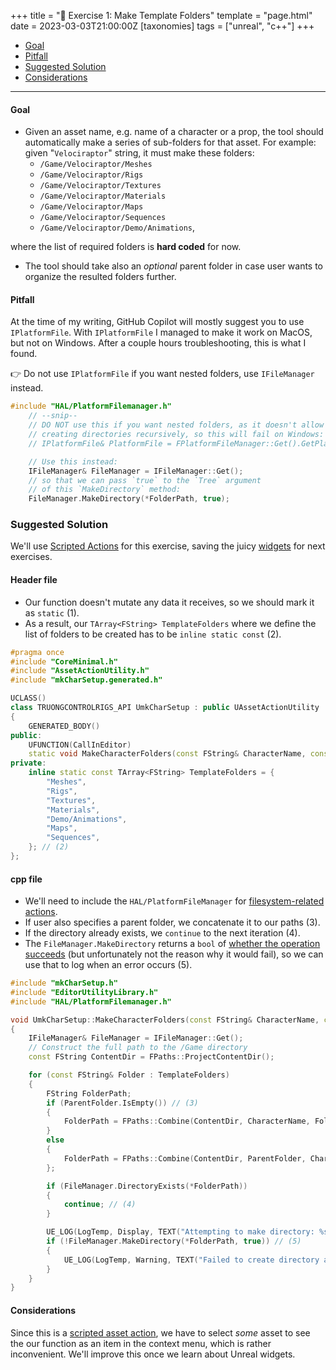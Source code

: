 +++
title = "🔖 Exercise 1: Make Template Folders"
template = "page.html"
date = 2023-03-03T21:00:00Z
[taxonomies]
tags = ["unreal", "c++"]
+++

- [Goal](#goal)
- [Pitfall](#Pitfall)
- [Suggested Solution](#suggested-solution)
- [Considerations](#considerations)

<hr>

#### Goal

- Given an asset name, e.g. name of a character or a prop, the tool should automatically make a series of sub-folders for that asset. For example: given "`Velociraptor`" string, it must make these folders:
  - `/Game/Velociraptor/Meshes`
  - `/Game/Velociraptor/Rigs`
  - `/Game/Velociraptor/Textures`
  - `/Game/Velociraptor/Materials`
  - `/Game/Velociraptor/Maps`
  - `/Game/Velociraptor/Sequences`
  - `/Game/Velociraptor/Demo/Animations`,

where the list of required folders is **hard coded** for now.

- The tool should take also an _optional_ parent folder in case user wants to organize the resulted folders further.

#### Pitfall

At the time of my writing, GitHub Copilot will mostly suggest you to use `IPlatformFile`. With `IPlatformFile` I managed to make it work on MacOS, but not on Windows. After a couple hours troubleshooting, this is what I found.

👉 Do not use `IPlatformFile` if you want nested folders, use `IFileManager` instead.

```cpp
#include "HAL/PlatformFilemanager.h"
    // --snip--
    // DO NOT use this if you want nested folders, as it doesn't allow
    // creating directories recursively, so this will fail on Windows:
    // IPlatformFile& PlatformFile = FPlatformFileManager::Get().GetPlatformFile();

    // Use this instead:
    IFileManager& FileManager = IFileManager::Get();
    // so that we can pass `true` to the `Tree` argument
    // of this `MakeDirectory` method:
    FileManager.MakeDirectory(*FolderPath, true);
```

### Suggested Solution

We'll use [Scripted Actions](https://docs.unrealengine.com/5.3/en-US/scripted-actions-in-unreal-engine/) for this exercise, saving the juicy [widgets](https://docs.unrealengine.com/5.3/en-US/editor-utility-widgets-in-unreal-engine/) for next exercises.

#### Header file

- Our function doesn't mutate any data it receives, so we should mark it as `static` (1).
- As a result, our `TArray<FString> TemplateFolders` where we define the list of folders to be created has to be `inline static const` (2).

```cpp
#pragma once
#include "CoreMinimal.h"
#include "AssetActionUtility.h"
#include "mkCharSetup.generated.h"

UCLASS()
class TRUONGCONTROLRIGS_API UmkCharSetup : public UAssetActionUtility
{
	GENERATED_BODY()
public:
	UFUNCTION(CallInEditor)
	static void MakeCharacterFolders(const FString& CharacterName, const FString& ParentFolder); // (1)
private:
	inline static const TArray<FString> TemplateFolders = {
		"Meshes",
		"Rigs",
		"Textures",
		"Materials",
		"Demo/Animations",
		"Maps",
		"Sequences",
	}; // (2)
};
```

#### cpp file

- We'll need to include the `HAL/PlatformFileManager` for [filesystem-related actions](https://docs.unrealengine.com/5.3/en-US/API/Runtime/Core/HAL/FFileManagerGeneric/).
- If user also specifies a parent folder, we concatenate it to our paths (3).
- If the directory already exists, we `continue` to the next iteration (4).
- The `FileManager.MakeDirectory` returns a `bool` of [whether the operation succeeds](https://docs.unrealengine.com/5.3/en-US/API/Runtime/Core/HAL/FFileManagerGeneric/) (but unfortunately not the reason why it would fail), so we can use that to log when an error occurs (5).

```cpp
#include "mkCharSetup.h"
#include "EditorUtilityLibrary.h"
#include "HAL/PlatformFilemanager.h"

void UmkCharSetup::MakeCharacterFolders(const FString& CharacterName, const FString& ParentFolder)
{
	IFileManager& FileManager = IFileManager::Get();
	// Construct the full path to the /Game directory
	const FString ContentDir = FPaths::ProjectContentDir();

	for (const FString& Folder : TemplateFolders)
	{
		FString FolderPath;
		if (ParentFolder.IsEmpty()) // (3)
		{
			FolderPath = FPaths::Combine(ContentDir, CharacterName, Folder);
		}
		else
		{
			FolderPath = FPaths::Combine(ContentDir, ParentFolder, CharacterName, Folder);
		};

		if (FileManager.DirectoryExists(*FolderPath))
		{
			continue; // (4)
		}

		UE_LOG(LogTemp, Display, TEXT("Attempting to make directory: %s"), *FolderPath);
		if (!FileManager.MakeDirectory(*FolderPath, true)) // (5)
		{
			UE_LOG(LogTemp, Warning, TEXT("Failed to create directory at path: %s"), *FolderPath);
		}
	}
}
```

#### Considerations

Since this is a [scripted asset action](https://docs.unrealengine.com/5.3/en-US/scripted-actions-in-unreal-engine/), we have to select _some_ asset to see the our function as an item in the context menu, which is rather inconvenient. We'll improve this once we learn about Unreal widgets.
